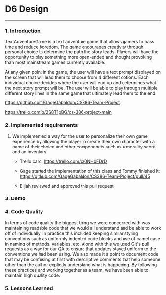 # D6 Design
---

### 1. Introduction
  TextAdventureGame is a text adventure game that allows gamers to pass time and reduce boredom. The game encourages creativity through personal choice to determine the path the story leads. Players will have the opportunity to play something more open-ended and thought provoking than most mainstream games currently available.
  
  At any given point in the game, the user will have a text prompt displayed on the screen that will lead them to choose from 4 different options. Each individual choice decides where the user will end up and determines what the next story prompt will be. The user will be able to play through multiple different story lines in the same game that ultimately lead them to the end.
  
  https://github.com/GageGabaldon/CS386-Team-Project
  
  https://trello.com/b/2S8T1pBG/cs-386-project-main
### 2. Implemented requirements
1. We implemented a way for the user to personalize their own game experience by allowing the player to create their own character with a name of their choice and other componenets such as a morality score and an inventory.
  
    * Trello card: https://trello.com/c/0NHbFDrD
    
    * Gage started the implementation of this class and Tommy finished it: https://github.com/GageGabaldon/CS386-Team-Project/pull/45
    
    * Elijah reviewed and approved this pull request
    
### 3. Demo

### 4. Code Quality
  In terms of code quality the biggest thing we were concerned with was maintaining readable code that we would all understand and be able to work off of individually. In practice this included keeping similar styling conventions such as uniformly indented code blocks and use of camel case in naming of methods, variables, etc. Along with this we used Git's pull requests as a way for our QA to ensure that updates stayed uniform to the conventions we had been using. We also made it a point to document code that may be confusing at first with descriptive comments that help someone other than the author explictly understand what is happening. By following these practices and working together as a team, we have been able to maintain high quality code.

### 5. Lessons Learned
